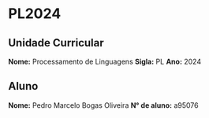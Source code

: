 # PL2024

## Unidade Curricular

**Nome:** Processamento de Linguagens
**Sigla:** PL
**Ano:** 2024

## Aluno

**Nome:** Pedro Marcelo Bogas Oliveira
**N° de aluno:** a95076
